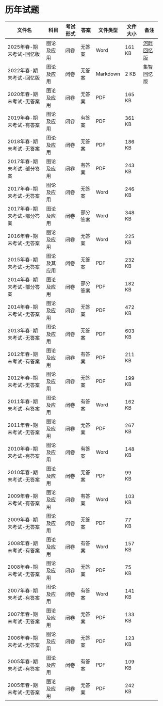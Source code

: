 # 历年试题

文件名|科目|考试形式|答案|文件类型|文件大小|备注
---|---|---|---|---|---|---
2025年春-期末考试-回忆版|图论及应用|闭卷|无答案|Word|161 KB|[河畔回忆版](https://bbs.uestc.edu.cn/forum.php?mod=viewthread&tid=2338543&extra=page%3D1)
2022年春-期末考试-回忆版|图论及应用|闭卷|无答案|Markdown|2 KB|集智回忆版
2020年春-期末考试-无答案|图论及应用|闭卷|无答案|PDF|165 KB
2019年春-期末考试-有答案|图论及应用|闭卷|有答案|PDF|361 KB
2018年春-期末考试-无答案|图论及应用|闭卷|无答案|PDF|186 KB
2017年春-期末考试-部分答案|图论及应用|闭卷|有答案|PDF|243 KB
2017年春-期末考试-无答案|图论及应用|闭卷|无答案|Word|246 KB
2017年春-期末考试-部分答案|图论及应用|闭卷|部分答案|Word|348 KB
2016年春-期末考试-无答案|图论及应用|闭卷|无答案|Word|225 KB
2015年春-期末考试-无答案|图论及其应用|闭卷|无答案|PDF|232 KB
2014年春-期末考试-部分答案|图论及应用|闭卷|部分答案|PDF|182 KB
2014年春-期末考试-无答案|图论及应用|闭卷|无答案|PDF|472 KB
2013年春-期末考试-无答案|图论及应用|闭卷|无答案|PDF|603 KB
2012年春-期末考试-有答案|图论及应用|闭卷|有答案|PDF|211 KB
2012年春-期末考试-无答案|图论及应用|闭卷|无答案|PDF|199 KB
2011年春-期末考试-有答案|图论及应用|闭卷|有答案|Word|162 KB
2011年春-期末考试-无答案|图论及应用|闭卷|无答案|PDF|267 KB
2010年春-期末考试-有答案|图论及应用|闭卷|有答案|Word|148 KB
2010年春-期末考试-无答案|图论及应用|闭卷|无答案|PDF|99 KB
2009年春-期末考试-有答案|图论及应用|闭卷|有答案|Word|103 KB
2009年春-期末考试-无答案|图论及应用|闭卷|无答案|PDF|77 KB
2008年春-期末考试-有答案|图论及应用|闭卷|有答案|Word|157 KB
2008年春-期末考试-无答案|图论及应用|闭卷|无答案|PDF|75 KB
2007年春-期末考试-有答案|图论及应用|闭卷|有答案|Word|141 KB
2007年春-期末考试-无答案|图论及应用|闭卷|无答案|PDF|133 KB
2006年春-期末考试-无答案|图论及应用|闭卷|无答案|PDF|123 KB
2005年春-期末考试-有答案|图论及应用|闭卷|有答案|PDF|109 KB
2005年春-期末考试-无答案|图论及应用|闭卷|无答案|PDF|242 KB
